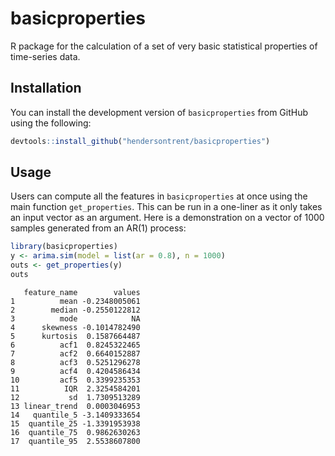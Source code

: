 
# basicproperties

R package for the calculation of a set of very basic statistical
properties of time-series data.

## Installation

You can install the development version of `basicproperties` from GitHub
using the following:

``` r
devtools::install_github("hendersontrent/basicproperties")
```

## Usage

Users can compute all the features in `basicproperties` at once using
the main function `get_properties`. This can be run in a one-liner as it
only takes an input vector as an argument. Here is a demonstration on a
vector of $1000$ samples generated from an AR(1) process:

``` r
library(basicproperties)
y <- arima.sim(model = list(ar = 0.8), n = 1000)
outs <- get_properties(y)
outs
```

       feature_name        values
    1          mean -0.2348005061
    2        median -0.2550122812
    3          mode            NA
    4      skewness -0.1014782490
    5      kurtosis  0.1587664487
    6          acf1  0.8245322465
    7          acf2  0.6640152887
    8          acf3  0.5251296278
    9          acf4  0.4204586434
    10         acf5  0.3399235353
    11          IQR  2.3254584201
    12           sd  1.7309513289
    13 linear_trend  0.0003046953
    14   quantile_5 -3.1409333654
    15  quantile_25 -1.3391953938
    16  quantile_75  0.9862630263
    17  quantile_95  2.5538607800
